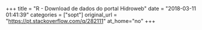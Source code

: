 +++
title = "R - Download de dados do portal Hidroweb"
date = "2018-03-11 01:41:39"
categories = ["sopt"]
original_url = "https://pt.stackoverflow.com/q/282111"
at_home="no"
+++

